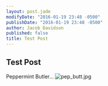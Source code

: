 ```yaml
---
layout: post.jade
modifyDate: "2016-01-19 23:48 -0500"
publishDate: "2016-01-19 23:48 -0500"
author: Jacob Davidson
published: false
title: Test Post
---
```





## Test Post

Peppermint Butler...
![pep_butt.jpg]({{site.baseurl}}/media/pep_butt.jpg)

